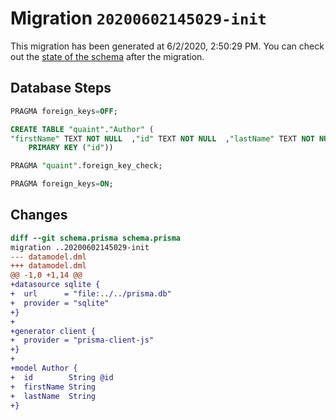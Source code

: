 # Migration `20200602145029-init`

This migration has been generated at 6/2/2020, 2:50:29 PM.
You can check out the [state of the schema](./schema.prisma) after the migration.

## Database Steps

```sql
PRAGMA foreign_keys=OFF;

CREATE TABLE "quaint"."Author" (
"firstName" TEXT NOT NULL  ,"id" TEXT NOT NULL  ,"lastName" TEXT NOT NULL  ,
    PRIMARY KEY ("id"))

PRAGMA "quaint".foreign_key_check;

PRAGMA foreign_keys=ON;
```

## Changes

```diff
diff --git schema.prisma schema.prisma
migration ..20200602145029-init
--- datamodel.dml
+++ datamodel.dml
@@ -1,0 +1,14 @@
+datasource sqlite {
+  url      = "file:../../prisma.db"
+  provider = "sqlite"
+}
+
+generator client {
+  provider = "prisma-client-js"
+}
+
+model Author {
+  id        String @id
+  firstName String
+  lastName  String
+}
```


